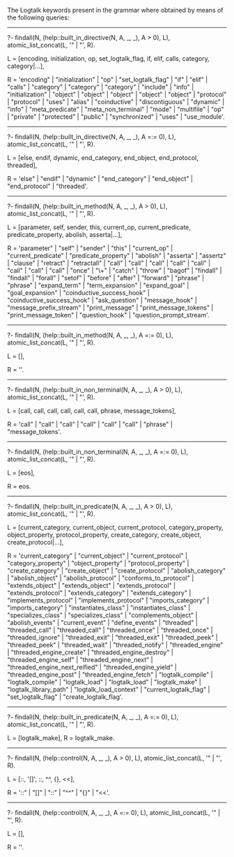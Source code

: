 The Logtalk keywords present in the grammar where obtained by means of the following queries:

---

?- findall(N, (help::built_in_directive(N, A, _, _), A > 0), L), atomic_list_concat(L, '" | "', R).

L = [encoding, initialization, op, set_logtalk_flag, if, elif, calls, category, category|...],

R = 'encoding" | "initialization" | "op" | "set_logtalk_flag" | "if" | "elif" | "calls" | "category" | "category" | "category" | "include" | "info" | "initialization" | "object" | "object" | "object" | "object" | "object" | "protocol" | "protocol" | "uses" | "alias" | "coinductive" | "discontiguous" | "dynamic" | "info" | "meta_predicate" | "meta_non_terminal" | "mode" | "multifile" | "op" | "private" | "protected" | "public" | "synchronized" | "uses" | "use_module'.

---

?- findall(N, (help::built_in_directive(N, A, _, _), A =:= 0), L), atomic_list_concat(L, '" | "', R).

L = [else, endif, dynamic, end_category, end_object, end_protocol, threaded],

R = 'else" | "endif" | "dynamic" | "end_category" | "end_object" | "end_protocol" | "threaded'.

---

?- findall(N, (help::built_in_method(N, A, _, _), A > 0), L), atomic_list_concat(L, '" | "', R).

L = [parameter, self, sender, this, current_op, current_predicate, predicate_property, abolish, asserta|...],

R = 'parameter" | "self" | "sender" | "this" | "current_op" | "current_predicate" | "predicate_property" | "abolish" | "asserta" | "assertz" | "clause" | "retract" | "retractall" | "call" | "call" | "call" | "call" | "call" | "call" | "call" | "call" | "once" | "\\+" | "catch" | "throw" | "bagof" | "findall" | "findall" | "forall" | "setof" | "before" | "after" | "forward" | "phrase" | "phrase" | "expand_term" | "term_expansion" | "expand_goal" | "goal_expansion" | "coinductive_success_hook" | "coinductive_success_hook" | "ask_question" | "message_hook" | "message_prefix_stream" | "print_message" | "print_message_tokens" | "print_message_token" | "question_hook" | "question_prompt_stream'.

---

?- findall(N, (help::built_in_method(N, A, _, _), A =:= 0), L), atomic_list_concat(L, '" | "', R).

L = [],

R = ''.

---

?- findall(N, (help::built_in_non_terminal(N, A, _, _), A > 0), L), atomic_list_concat(L, '" | "', R).

L = [call, call, call, call, call, call, phrase, message_tokens],

R = 'call" | "call" | "call" | "call" | "call" | "call" | "phrase" | "message_tokens'.

---

?- findall(N, (help::built_in_non_terminal(N, A, _, _), A =:= 0), L), atomic_list_concat(L, '" | "', R).

L = [eos],

R = eos.

---

?- findall(N, (help::built_in_predicate(N, A, _, _), A > 0), L), atomic_list_concat(L, '" | "', R).

L = [current_category, current_object, current_protocol, category_property, object_property, protocol_property, create_category, create_object, create_protocol|...],

R = 'current_category" | "current_object" | "current_protocol" | "category_property" | "object_property" | "protocol_property" | "create_category" | "create_object" | "create_protocol" | "abolish_category" | "abolish_object" | "abolish_protocol" | "conforms_to_protocol" | "extends_object" | "extends_object" | "extends_protocol" | "extends_protocol" | "extends_category" | "extends_category" | "implements_protocol" | "implements_protocol" | "imports_category" | "imports_category" | "instantiates_class" | "instantiates_class" | "specializes_class" | "specializes_class" | "complements_object" | "abolish_events" | "current_event" | "define_events" | "threaded" | "threaded_call" | "threaded_call" | "threaded_once" | "threaded_once" | "threaded_ignore" | "threaded_exit" | "threaded_exit" | "threaded_peek" | "threaded_peek" | "threaded_wait" | "threaded_notify" | "threaded_engine" | "threaded_engine_create" | "threaded_engine_destroy" | "threaded_engine_self" | "threaded_engine_next" | "threaded_engine_next_reified" | "threaded_engine_yield" | "threaded_engine_post" | "threaded_engine_fetch" | "logtalk_compile" | "logtalk_compile" | "logtalk_load" | "logtalk_load" | "logtalk_make" | "logtalk_library_path" | "logtalk_load_context" | "current_logtalk_flag" | "set_logtalk_flag" | "create_logtalk_flag'.

----

?- findall(N, (help::built_in_predicate(N, A, _, _), A =:= 0), L), atomic_list_concat(L, '" | "', R).

L = [logtalk_make],
R = logtalk_make.

---

?- findall(N, (help::control(N, A, _, _), A > 0), L), atomic_list_concat(L, '" | "', R).

L = [::, '[]', ::, ^^, {}, <<],

R = '::" | "[]" | "::" | "^^" | "{}" | "<<'.

---

?- findall(N, (help::control(N, A, _, _), A =:= 0), L), atomic_list_concat(L, '" | "', R).

L = [],

R = ''.
